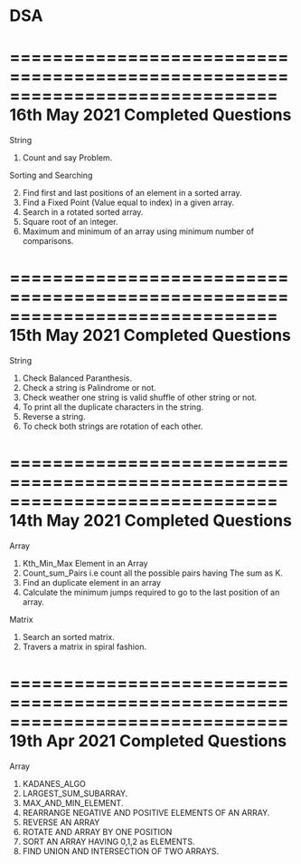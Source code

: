 # DSA


=============================================================================
16th May 2021
Completed Questions
=============================================================================
String
1. Count and say Problem.

Sorting and Searching

2. Find first and last positions of an element in a sorted array.
3. Find a Fixed Point (Value equal to index) in a given array. 
4. Search in a rotated sorted array.
5. Square root of an integer.
6. Maximum and minimum of an array using minimum number of comparisons.

=============================================================================
15th May 2021
Completed Questions
=============================================================================
String
1. Check Balanced Paranthesis.
2. Check a string is Palindrome or not.
3. Check weather one string is valid shuffle of other string or not.
4. To print all the duplicate characters in the string.
5. Reverse a string.
6. To check both strings are rotation of each other.

=============================================================================
14th May 2021
Completed Questions
=============================================================================
Array
1. Kth_Min_Max Element in an Array
2. Count_sum_Pairs i.e count all the possible pairs having The sum as K.
3. Find an duplicate element in an array
4. Calculate the minimum jumps required to go to the last position of an array.

Matrix
1. Search an sorted matrix.
2. Travers a matrix in spiral fashion.

==============================================================================
19th Apr 2021
Completed Questions
==============================================================================
Array
1. KADANES_ALGO
2. LARGEST_SUM_SUBARRAY.
3. MAX_AND_MIN_ELEMENT.
4. REARRANGE NEGATIVE AND POSITIVE ELEMENTS OF AN ARRAY.
5. REVERSE AN ARRAY
6. ROTATE AND ARRAY BY ONE POSITION
7. SORT AN ARRAY HAVING 0,1,2 as ELEMENTS.
8. FIND UNION AND INTERSECTION OF TWO ARRAYS.
